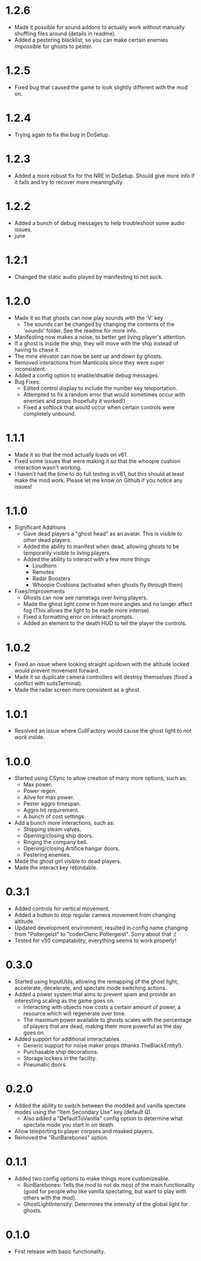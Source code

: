 # 1.2.6
- Made it possible for sound addons to actually work without manually shuffling files around (details in readme).
- Added a pestering blacklist, so you can make certain enemies impossible for ghosts to pester.
# 1.2.5
- Fixed bug that caused the game to look slightly different with the mod on.
# 1.2.4
- Trying again to fix the bug in DoSetup.
# 1.2.3
- Added a more robust fix for the NRE in DoSetup. Should give more info if it fails and try to recover more meaningfully.
# 1.2.2
- Added a bunch of debug messages to help troubleshoot some audio issues.
- june
# 1.2.1
- Changed the static audio played by manifesting to not suck.
# 1.2.0
- Made it so that ghosts can now play sounds with the 'V' key
  - The sounds can be changed by changing the contents of the 'sounds' folder. See the readme for more info.
- Manifesting now makes a noise, to better get living player's attention.
- If a ghost is inside the ship, they will move with the ship instead of having to chase it.
- The mine elevator can now be sent up and down by ghosts.
- Removed interactions from Manticoils since they were super inconsistent.
- Added a config option to enable/disable debug messages.
- Bug Fixes:
  - Edited control display to include the number key teleportation.
  - Attempted to fix a random error that would sometimes occur with enemies and props (hopefully it worked!)
  - Fixed a softlock that would occur when certain controls were completely unbound.
# 1.1.1
- Made it so that the mod actually loads on v61.
- Fixed some issues that were making it so that the whoopie cushion interaction wasn't working.
- I haven't had the time to do full testing in v61, but this should at least make the mod work. Please let me know on Github if you notice any issues!
# 1.1.0
- Significant Additions
  - Gave dead players a "ghost head" as an avatar. This is visible to other dead players.
  - Added the ability to manifest when dead, allowing ghosts to be temporarily visible to living players.
  - Added the ability to interact with a few more things:
    - Loudhorn
    - Remotes
    - Radar Boosters
    - Whoopie Cushions (activated when ghosts fly through them)
- Fixes/Improvements
  - Ghosts can now see nametags over living players.
  - Made the ghost light come in from more angles and no longer affect fog (This allows the light to be made more intense).
  - Fixed a formatting error on interact prompts.
  - Added an element to the death HUD to tell the player the controls.
# 1.0.2
- Fixed an issue where looking straight up/down with the altitude locked would prevent movement forward.
- Made it so duplicate camera controllers will destroy themselves (fixed a conflict with suitsTerminal).
- Made the radar screen more consistent as a ghost.
# 1.0.1
- Resolved an issue where CullFactory would cause the ghost light to not work inside.
# 1.0.0
- Started using CSync to allow creation of many more options, such as:
  - Max power.
  - Power regen.
  - Alive for max power.
  - Pester aggro timespan.
  - Aggro hit requirement.
  - A bunch of cost settings.
- Add a bunch more interactions, such as:
  - Stopping steam valves.
  - Opening/closing ship doors.
  - Ringing the company bell.
  - Opening/closing Artifice hangar doors.
  - Pestering enemies.
- Made the ghost girl visible to dead players.
- Made the interact key rebindable.
# 0.3.1
- Added controls for vertical movement.
- Added a button to stop regular camera movement from changing altitude.
- Updated development environment, resulted in config name changing from "Poltergeist" to "coderCleric.Poltergeist". Sorry about that :(
- Tested for v50 compatability, everything seems to work properly!
# 0.3.0
- Started using InputUtils, allowing the remapping of the ghost light, accelerate, decelerate, and spectate mode switching actions.
- Added a power system that aims to prevent spam and provide an interesting scaling as the game goes on.
	- Interacting with objects now costs a certain amount of power, a resource which will regenerate over time.
	- The maximum power available to ghosts scales with the percentage of players that are dead, making them more powerful as the day goes on.
- Added support for additional interactables.
	- Generic support for noise maker props (thanks TheBlackEntity!).
	- Purchasable ship decorations.
	- Storage lockers in the facility.
	- Pneumatic doors.
# 0.2.0
- Added the ability to switch between the modded and vanilla spectate modes using the "Item Secondary Use" key (default Q).
	- Also added a "DefaultToVanilla" config option to determine what spectate mode you start in on death.
- Allow teleporting to player corpses and masked players.
- Removed the "RunBarebones" option.
# 0.1.1
- Added two config options to make things more customizeable.
	- RunBarebones: Tells the mod to not do most of the main functionality (good for people who like vanilla spectating, but want to play with others with the mod).
	- GhostLightIntensity: Determines the intensity of the global light for ghosts.
# 0.1.0
- First release with basic functionality.
